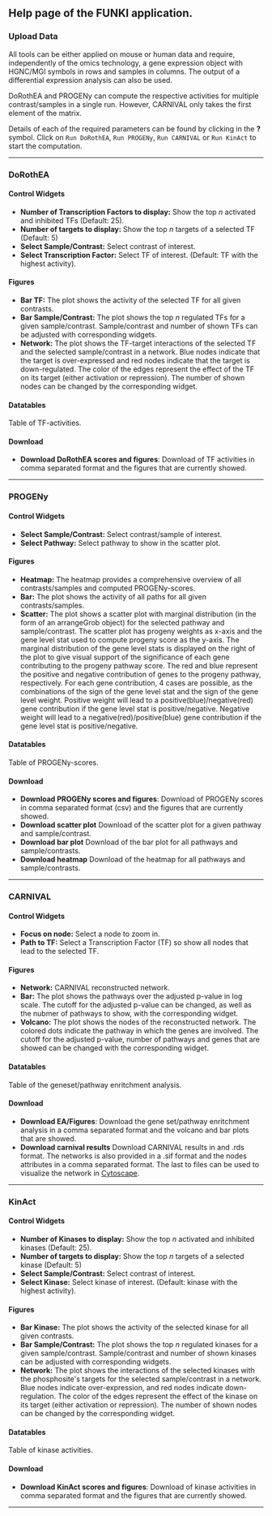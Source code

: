 ## Help page of the FUNKI application.

### Upload Data

All tools can be either applied on mouse or human data and require, independently of the omics technology, a gene expression object with HGNC/MGI symbols in rows and samples in columns. The output of a differential expression analysis can also be used.

DoRothEA and PROGENy can compute the respective activities for multiple contrast/samples in a single run. However, CARNIVAL only takes the first element of the matrix.

Details of each of the required parameters can be found by clicking in the **?** symbol.
Click on `Run DoRothEA`, `Run PROGENy`, `Run CARNIVAL` or `Run KinAct` to start the computation.

---

### DoRothEA

#### Control Widgets

* **Number of Transcription Factors to display:** Show the top *n* activated and inhibited TFs (Default: 25).
* **Number of targets to display:** Show the top *n* targets of a selected TF (Default: 5) 
* **Select Sample/Contrast:** Select contrast of interest.
* **Select Transcription Factor:** Select TF of interest. (Default: TF with the highest activity).

#### Figures
* **Bar TF:** The plot shows the activity of the selected TF for all given contrasts.
* **Bar Sample/Contrast:** The plot shows the top *n* regulated TFs for a given sample/contrast. Sample/contrast and number of shown TFs can be adjusted with corresponding widgets.
* **Network:** The plot shows the TF-target interactions of the selected TF and the selected sample/contrast in a network. Blue nodes indicate that the target is over-expressed and red nodes indicate that the target is down-regulated. The color of the edges represent the effect of the TF on its target (either activation or repression). The number of shown nodes can be changed by the corresponding widget.

#### Datatables
Table of TF-activities.

#### Download
* **Download DoRothEA scores and figures**: Download of TF activities in comma separated format and the figures that are currently showed.

---

### PROGENy

#### Control Widgets

* **Select Sample/Contrast:** Select contrast/sample of interest.
* **Select Pathway:** Select pathway to show in the scatter plot.

#### Figures
* **Heatmap:** The heatmap provides a comprehensive overview of all contrasts/samples and computed PROGENy-scores.
* **Bar:** The plot shows the activity of all paths for all given contrasts/samples.
* **Scatter:** The plot shows a scatter plot with marginal distribution (in the form of an arrangeGrob object) for the selected pathway and sample/contrast. The scatter plot has progeny weights as x-axis and the gene level stat used to compute progeny score as the y-axis. The marginal distribution of the gene level stats is displayed on the right of the plot to give visual support of the significance of each gene contributing to the progeny pathway score. The red and blue represent the positive and negative contribution of genes to the progeny pathway, respectively. For each gene contribution, 4 cases are possible, as the combinations of the sign of the gene level stat and the sign of the gene level weight. Positive weight will lead to a positive(blue)/negative(red) gene contribution if the gene level stat is positive/negative. Negative weight will lead to a negative(red)/positive(blue) gene contribution if the gene level stat is positive/negative.

#### Datatables
Table of PROGENy-scores.

#### Download
* **Download PROGENy scores and figures**: Download of PROGENy scores in comma separated format (csv) and the figures that are currently showed.
* **Download scatter plot** Download of the scatter plot for a given pathway and sample/contrast.
* **Download bar plot** Download of the bar plot for all pathways and sample/contrasts.
* **Download heatmap** Download of the heatmap for all pathways and sample/contrasts.

---

### CARNIVAL

#### Control Widgets
* **Focus on node:** Select a node to zoom in.
* **Path to TF:** Select a Transcription Factor (TF) so show all nodes that lead to the selected TF. 

#### Figures
* **Network:** CARNIVAL reconstructed network.
* **Bar:** The plot shows the pathways over the adjusted p-value in log scale. The cutoff for the adjusted p-value can be changed, as well as the nubmer of pathways to show, with the corresponding widget.
* **Volcano:** The plot shows the nodes of the reconstructed network. The colored dots indicate the pathway in which the genes are involved. The cutoff for the adjusted p-value, number of pathways and genes that are showed can be changed with the corresponding widget.

#### Datatables
Table of the geneset/pathway enritchment analysis.

#### Download
* **Download EA/Figures**: Download the gene set/pathway enritchment analysis in a comma separated format and the volcano and bar plots that are showed.
* **Download carnival results** Download CARNIVAL results in and .rds format. The networks is also provided in a .sif format and the nodes attributes in a comma separated format. The last to files can be used to visualize the network in <a href="https://cytoscape.org" target="_blank">Cytoscape</a>.

---

### KinAct

#### Control Widgets

* **Number of Kinases to display:** Show the top *n* activated and inhibited kinases (Default: 25).
* **Number of targets to display:** Show the top *n* targets of a selected kinase (Default: 5) 
* **Select Sample/Contrast:** Select contrast of interest.
* **Select Kinase:** Select kinase of interest. (Default: kinase with the highest activity).

#### Figures
* **Bar Kinase:** The plot shows the activity of the selected kinase for all given contrasts.
* **Bar Sample/Contrast:** The plot shows the top *n* regulated kinases for a given sample/contrast. Sample/contrast and number of shown kinases can be adjusted with corresponding widgets.
* **Network:** The plot shows the interactions of the selected kinases with the phosphosite's targets for the selected sample/contrast in a network. Blue nodes indicate over-expression, and red nodes indicate down-regulation. The color of the edges represent the effect of the kinase on its target (either activation or repression). The number of shown nodes can be changed by the corresponding widget.

#### Datatables
Table of kinase activities.

#### Download
* **Download KinAct scores and figures**: Download of kinase activities in comma separated format and the figures that are currently showed.

---

